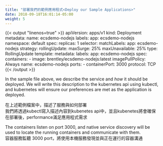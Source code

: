 ```yaml
---
title: "部署我們的範例應用程式<Deploy our Sample Applications>"
date: 2018-09-18T16:01:14-05:00
weight: 5
---
```


{{< output "linenos=true" >}}
apiVersion: apps/v1
kind: Deployment
metadata:
  name: ecsdemo-nodejs
  labels:
    app: ecsdemo-nodejs
  namespace: default
spec:
  replicas: 1
  selector:
    matchLabels:
      app: ecsdemo-nodejs
  strategy:
    rollingUpdate:
      maxSurge: 25%
      maxUnavailable: 25%
    type: RollingUpdate
  template:
    metadata:
      labels:
        app: ecsdemo-nodejs
    spec:
      containers:
      - image: brentley/ecsdemo-nodejs:latest
        imagePullPolicy: Always
        name: ecsdemo-nodejs
        ports:
        - containerPort: 3000
          protocol: TCP
{{< /output >}}

In the sample file above, we describe the service and  *how* it should be deployed.
We will write this description to the kubernetes api using kubectl, and kubernetes
will ensure our preferences are met as the application is deployed.<br>

在上述範例檔案中，描述了服務與如何部署<br>
我們將透過kubectl寫入描述內容到kubenetes api中，並且kubenetes將會確保在部署後，performance滿足應用程式需求<br>

The containers listen on port 3000, and native service discovery will be used
to locate the running containers and communicate with them.<br>
容器服務監聽 3000 port，將使用本機服務發現並與正在運行的容器溝通